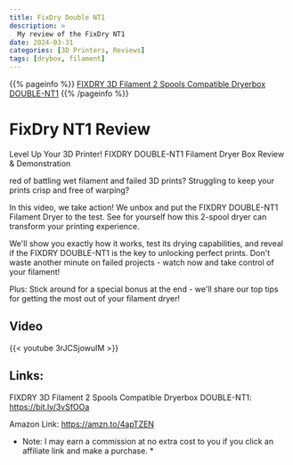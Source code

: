 ```yaml
---
title: FixDry Double NT1
description: >
  My review of the FixDry NT1
date: 2024-03-31
categories: [3D Printers, Reviews]
tags: [drybox, filament]
---
```


{{% pageinfo %}}
[FIXDRY 3D Filament 2 Spools Compatible Dryerbox DOUBLE-NT1](https://bit.ly/3vSfOOa)
{{% /pageinfo %}}

# FixDry NT1 Review

Level Up Your 3D Printer! FIXDRY DOUBLE-NT1 Filament Dryer Box Review & Demonstration

red of battling wet filament and failed 3D prints? Struggling to keep your prints crisp and free of warping?

In this video, we take action! We unbox and put the FIXDRY DOUBLE-NT1 Filament Dryer to the test. See for yourself how this 2-spool dryer can transform your printing experience.

We'll show you exactly how it works, test its drying capabilities, and reveal if the FIXDRY DOUBLE-NT1 is the key to unlocking perfect prints. Don't waste another minute on failed projects - watch now and take control of your filament!

Plus: Stick around for a special bonus at the end - we'll share our top tips for getting the most out of your filament dryer!

## Video

{{< youtube 3rJCSjowuIM >}}

## Links:

FIXDRY 3D Filament 2 Spools Compatible Dryerbox DOUBLE-NT1: https://bit.ly/3vSfOOa

Amazon Link: https://amzn.to/4apTZEN

- Note: I may earn a commission at no extra cost to you if you click an affiliate link and make a purchase. \*
